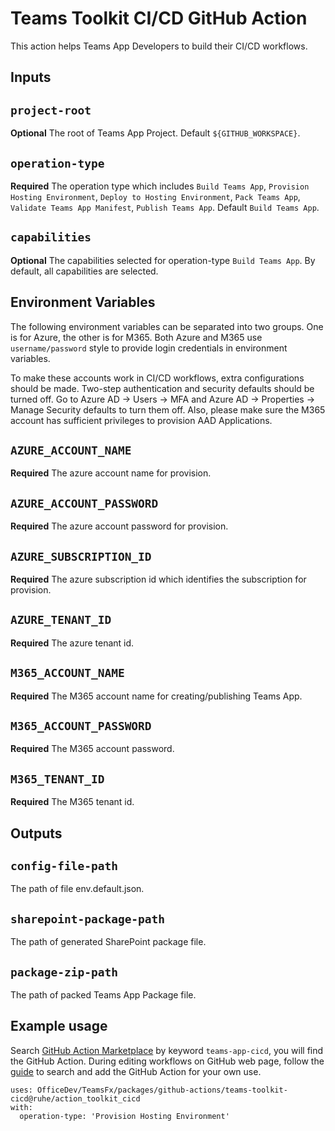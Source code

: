 # Teams Toolkit CI/CD GitHub Action

This action helps Teams App Developers to build their CI/CD workflows.

## Inputs

## `project-root`

**Optional** The root of Teams App Project. Default `${GITHUB_WORKSPACE}`.

## `operation-type`

**Required** The operation type which includes `Build Teams App`, `Provision Hosting Environment`, `Deploy to Hosting Environment`, `Pack Teams App`, `Validate Teams App Manifest`, `Publish Teams App`. Default `Build Teams App`.

## `capabilities`

**Optional** The capabilities selected for operation-type `Build Teams App`. By default, all capabilities are selected.

## Environment Variables
The following environment variables can be separated into two groups. One is for Azure, the other is for M365.
Both Azure and M365 use `username/password` style to provide login credentials in environment variables.

To make these accounts work in CI/CD workflows, extra configurations should be made. Two-step authentication and security defaults should be turned off. Go to Azure AD -> Users -> MFA and Azure AD -> Properties -> Manage Security defaults to turn them off. Also, please make sure the M365 account has sufficient privileges to provision AAD Applications.

## `AZURE_ACCOUNT_NAME`

**Required** The azure account name for provision.

## `AZURE_ACCOUNT_PASSWORD`

**Required** The azure account password for provision.

## `AZURE_SUBSCRIPTION_ID`

**Required** The azure subscription id which identifies the subscription for provision.

## `AZURE_TENANT_ID`

**Required** The azure tenant id.

## `M365_ACCOUNT_NAME`

**Required** The M365 account name for creating/publishing Teams App.

## `M365_ACCOUNT_PASSWORD`

**Required** The M365 account password.

## `M365_TENANT_ID`

**Required** The M365 tenant id. 

## Outputs

## `config-file-path`

The path of file env.default.json.

## `sharepoint-package-path`

The path of generated SharePoint package file.

## `package-zip-path`

The path of packed Teams App Package file.

## Example usage

Search [GitHub Action Marketplace](https://github.com/marketplace?type=actions) by keyword `teams-app-cicd`, you will find the GitHub Action. During editing workflows on GitHub web page, follow the [guide](https://docs.github.com/en/actions/learn-github-actions/finding-and-customizing-actions) to search and add the GitHub Action for your own use.

```
uses: OfficeDev/TeamsFx/packages/github-actions/teams-toolkit-cicd@ruhe/action_toolkit_cicd
with:
  operation-type: 'Provision Hosting Environment'
```